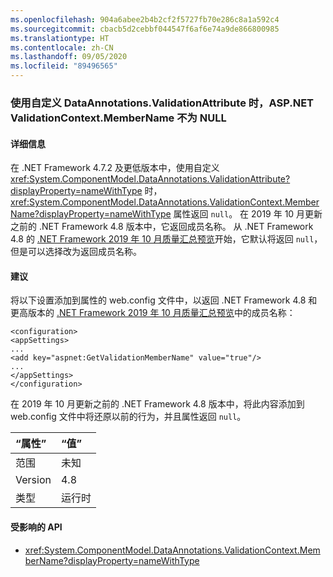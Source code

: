```yaml
---
ms.openlocfilehash: 904a6abee2b4b2cf2f5727fb70e286c8a1a592c4
ms.sourcegitcommit: cbacb5d2cebbf044547f6af6e74a9de866800985
ms.translationtype: HT
ms.contentlocale: zh-CN
ms.lasthandoff: 09/05/2020
ms.locfileid: "89496565"
---
```

### <a name="aspnet-validationcontextmembername-is-not-null-when-using-custom-dataannotationsvalidationattribute"></a>使用自定义 DataAnnotations.ValidationAttribute 时，ASP.NET ValidationContext.MemberName 不为 NULL

#### <a name="details"></a>详细信息

在 .NET Framework 4.7.2 及更低版本中，使用自定义 <xref:System.ComponentModel.DataAnnotations.ValidationAttribute?displayProperty=nameWithType> 时，<xref:System.ComponentModel.DataAnnotations.ValidationContext.MemberName?displayProperty=nameWithType> 属性返回 `null`。 在 2019 年 10 月更新之前的 .NET Framework 4.8 版本中，它返回成员名称。 从 .NET Framework 4.8 的 [.NET Framework 2019 年 10 月质量汇总预览](https://devblogs.microsoft.com/dotnet/net-framework-october-2019-preview-of-quality-rollup/)开始，它默认将返回 `null`，但是可以选择改为返回成员名称。

#### <a name="suggestion"></a>建议

将以下设置添加到属性的 web.config 文件中，以返回 .NET Framework 4.8 和更高版本的 [.NET Framework 2019 年 10 月质量汇总预览](https://devblogs.microsoft.com/dotnet/net-framework-october-2019-preview-of-quality-rollup/)中的成员名称：<pre><code class="lang-xml">&lt;configuration&gt;&#13;&#10;&lt;appSettings&gt;&#13;&#10;...&#13;&#10;&lt;add key=&quot;aspnet:GetValidationMemberName&quot;  value=&quot;true&quot;/&gt;&#13;&#10;...&#13;&#10;&lt;/appSettings&gt;&#13;&#10;&lt;/configuration&gt;&#13;&#10;</code></pre>在 2019 年 10 月更新之前的 .NET Framework 4.8 版本中，将此内容添加到 web.config 文件中将还原以前的行为，并且属性返回 `null`。

| “属性”    | “值”       |
|:--------|:------------|
| 范围   |未知|
|Version|4.8|
|类型|运行时|

#### <a name="affected-apis"></a>受影响的 API

- <xref:System.ComponentModel.DataAnnotations.ValidationContext.MemberName?displayProperty=nameWithType>

<!--

#### Affected APIs

- `P:System.ComponentModel.DataAnnotations.ValidationContext.MemberName`

-->
